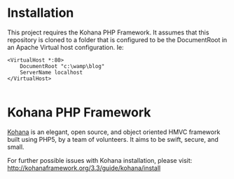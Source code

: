 # Installation

This project requires the Kohana PHP Framework. It assumes that this repository is cloned to a folder that is configured to be the DocumentRoot in an Apache Virtual host configuration. Ie:
    
```
<VirtualHost *:80>
    DocumentRoot "c:\wamp\blog"
    ServerName localhost
</VirtualHost>
    
```
   
# Kohana PHP Framework

[Kohana](http://kohanaframework.org/) is an elegant, open source, and object oriented HMVC framework built using PHP5, by a team of volunteers. It aims to be swift, secure, and small.

For further possible issues with Kohana installation, please visit:
http://kohanaframework.org/3.3/guide/kohana/install